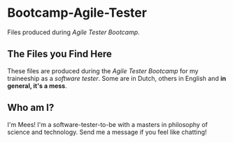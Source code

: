 # Bootcamp-Agile-Tester
Files produced during _Agile Tester Bootcamp_.

## **The Files you Find Here**
These files are produced during the _Agile Tester Bootcamp_ for my traineeship as a _software tester_.
Some are in Dutch, others in English and **in general, it's a mess**. 

## Who am I?
I'm Mees! I'm a software-tester-to-be with a masters in philosophy of science and technology.
Send me a message if you feel like chatting!
